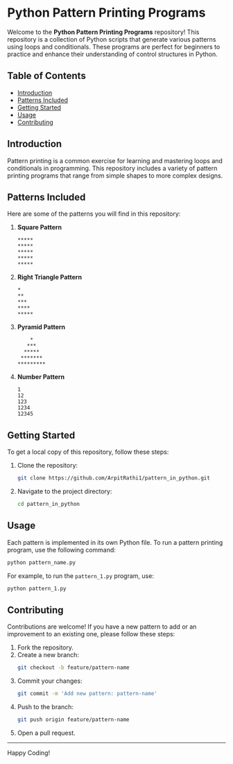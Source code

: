 # Python Pattern Printing Programs

Welcome to the **Python Pattern Printing Programs** repository! This repository is a collection of Python scripts that generate various patterns using loops and conditionals. These programs are perfect for beginners to practice and enhance their understanding of control structures in Python.

## Table of Contents

- [Introduction](#introduction)
- [Patterns Included](#patterns-included)
- [Getting Started](#getting-started)
- [Usage](#usage)
- [Contributing](#contributing)

## Introduction

Pattern printing is a common exercise for learning and mastering loops and conditionals in programming. This repository includes a variety of pattern printing programs that range from simple shapes to more complex designs.

## Patterns Included

Here are some of the patterns you will find in this repository:

1. **Square Pattern**
    ```
    *****
    *****
    *****
    *****
    *****
    ```

2. **Right Triangle Pattern**
    ```
    *
    **
    ***
    ****
    *****
    ```

3. **Pyramid Pattern**
    ```
        *
       ***
      *****
     *******
    *********
    ```

4. **Number Pattern**
    ```
    1
    12
    123
    1234
    12345
    ```
    
## Getting Started

To get a local copy of this repository, follow these steps:

1. Clone the repository:
    ```bash
    git clone https://github.com/ArpitRathi1/pattern_in_python.git
    ```

2. Navigate to the project directory:
    ```bash
    cd pattern_in_python
    ```

## Usage

Each pattern is implemented in its own Python file. To run a pattern printing program, use the following command:

```bash
python pattern_name.py
```

For example, to run the `pattern_1.py` program, use:

```bash
python pattern_1.py
```

## Contributing

Contributions are welcome! If you have a new pattern to add or an improvement to an existing one, please follow these steps:

1. Fork the repository.
2. Create a new branch:
    ```bash
    git checkout -b feature/pattern-name
    ```
3. Commit your changes:
    ```bash
    git commit -m 'Add new pattern: pattern-name'
    ```
4. Push to the branch:
    ```bash
    git push origin feature/pattern-name
    ```
5. Open a pull request.

---

Happy Coding!
